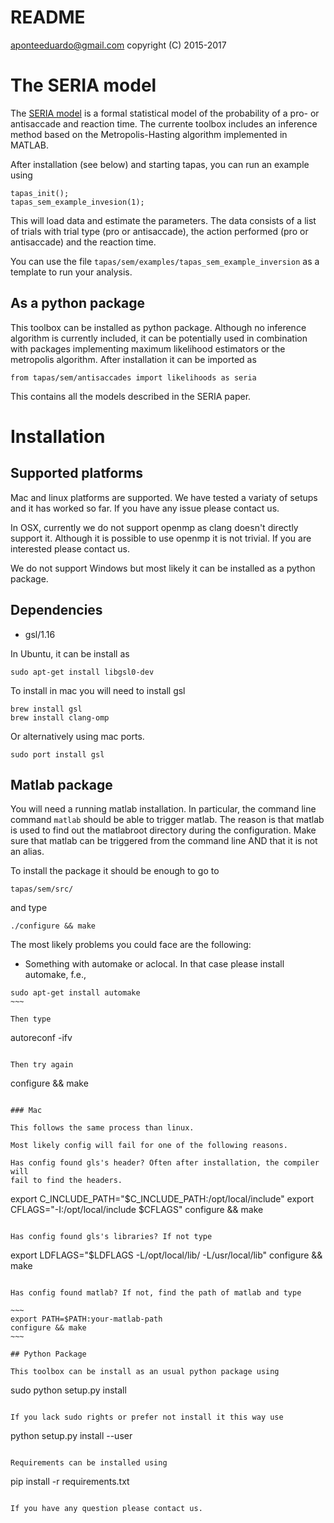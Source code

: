# README

aponteeduardo@gmail.com
copyright (C) 2015-2017

# The SERIA model

The [SERIA model](http://www.biorxiv.org/content/early/2017/06/08/109090)
is a formal statistical model of the probability of a 
pro- or antisaccade and reaction time. The currente toolbox includes an 
inference method based on the Metropolis-Hasting algorithm implemented in
MATLAB.

After installation (see below) and starting tapas, you can run an
example using

~~~~
tapas_init();
tapas_sem_example_invesion(1);
~~~~

This will load data and estimate the parameters. The data consists
of a list of trials with trial type (pro or antisaccade), the
action performed (pro or antisaccade) and the reaction time. 

You can use the file `tapas/sem/examples/tapas_sem_example_inversion`
as a template to run your analysis.

## As a python package

This toolbox can be installed as python package. Although no inference
algorithm is currently included, it can be potentially used in combination
with packages implementing
maximum likelihood estimators or the metropolis algorithm. After 
installation it can be imported as

~~~~
from tapas/sem/antisaccades import likelihoods as seria
~~~~

This contains all the models described in the SERIA paper.

# Installation

## Supported platforms

Mac and linux platforms are supported. We have tested a variaty of setups
and it has worked so far. If you have any issue please contact us.

In OSX, currently we do not support openmp as clang doesn't directly support
it. Although it is possible to use openmp it is not trivial. If you are
interested please contact us.

We do not support Windows but most likely it can be installed as a python 
package.

## Dependencies

* gsl/1.16

In Ubuntu, it can be install as 

~~~~
sudo apt-get install libgsl0-dev
~~~~

To install in mac you will need to install gsl

~~~~
brew install gsl
brew install clang-omp 
~~~~

Or alternatively using mac ports.

~~~~
sudo port install gsl
~~~~

## Matlab package

You will need a running matlab 
installation. In particular, the command line command  `matlab` should be able
to trigger matlab. The reason is that matlab is used to find out the 
matlabroot directory during the configuration. Make sure
that matlab can be triggered from the command line AND that it is not an
alias.

To install the package it should be enough to go to

~~~~
tapas/sem/src/
~~~~

and type

~~~~
./configure && make
~~~~

The most likely problems you could face are the following:

* Something with automake or aclocal. In that case please install automake,
f.e.,

~~~~
sudo apt-get install automake
~~~

Then type

~~~~
autoreconf -ifv
~~~~

Then try again

~~~~
configure && make
~~~~

### Mac

This follows the same process than linux.

Most likely config will fail for one of the following reasons.

Has config found gls's header? Often after installation, the compiler will
fail to find the headers. 

~~~~
export C_INCLUDE_PATH="$C_INCLUDE_PATH:/opt/local/include"
export CFLAGS="-I:/opt/local/include $CFLAGS"
configure && make
~~~~

Has config found gls's libraries? If not type

~~~~
export LDFLAGS="$LDFLAGS -L/opt/local/lib/ -L/usr/local/lib"
configure && make
~~~~

Has config found matlab? If not, find the path of matlab and type

~~~
export PATH=$PATH:your-matlab-path
configure && make
~~~

## Python Package

This toolbox can be install as an usual python package using

~~~~
sudo python setup.py install 
~~~~

If you lack sudo rights or prefer not install it this way use

~~~~
python setup.py install --user
~~~~

Requirements can be installed using

~~~~
pip install -r requirements.txt
~~~~

If you have any question please contact us.

